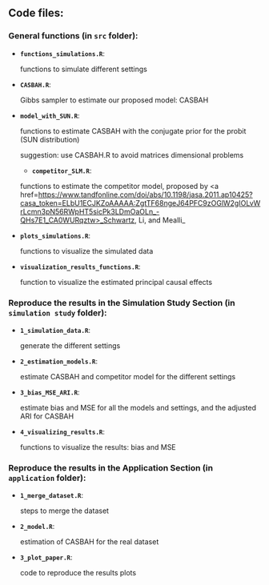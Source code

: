## Code files:

### General functions (in **`src`** folder):
 - **`functions_simulations.R`**:
   
    functions to simulate different settings
 - **`CASBAH.R`**:

   Gibbs sampler to estimate our proposed model: CASBAH
 - **`model_with_SUN.R`**:

   functions to estimate CASBAH with the conjugate prior for the probit (SUN distribution)

   suggestion: use CASBAH.R to avoid matrices dimensional problems
   - **`competitor_SLM.R`**:

   functions to estimate the competitor model, proposed by <a href=https://www.tandfonline.com/doi/abs/10.1198/jasa.2011.ap10425?casa_token=ELbU1ECJKZoAAAAA:ZgtTF68ngeJ64PFC9zOGlW2gIOLvWrLcmn3pN56RWpHT5sicPk3LDmOaOLn_-QHs7E1_CA0WURqztw>_Schwartz, Li, and Mealli_ </a>
 - **`plots_simulations.R`**:

   functions to visualize the simulated data

 - **`visualization_results_functions.R`**:

   function to visualize the estimated principal causal effects

### Reproduce the results in the Simulation Study Section (in **`simulation study`** folder):
 - **`1_simulation_data.R`**:

   generate the different settings
 - **`2_estimation_models.R`**:

   estimate CASBAH and competitor model for the different settings
 - **`3_bias_MSE_ARI.R`**:

   estimate bias and MSE for all the models and settings, and the adjusted ARI for CASBAH
 - **`4_visualizing_results.R`**:

   functions to visualize the results: bias and MSE

### Reproduce the results in the Application Section (in **`application`** folder):
 - **`1_merge_dataset.R`**:
   
    steps to merge the dataset
- **`2_model.R`**:
   
    estimation of CASBAH for the real dataset
- **`3_plot_paper.R`**:
   
    code to reproduce the results plots
